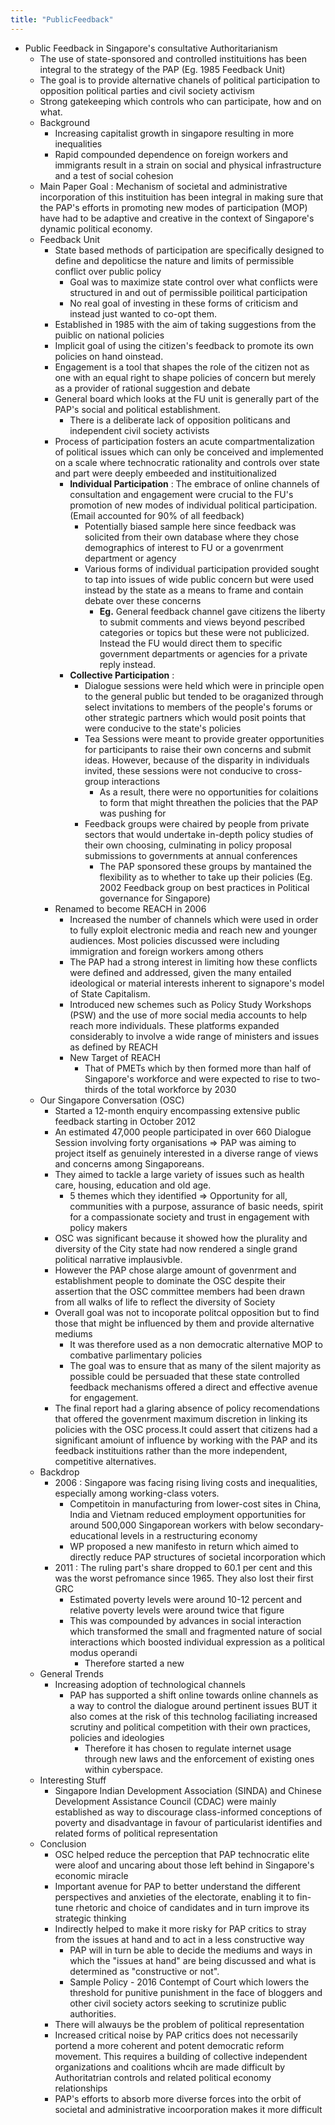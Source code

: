 ```yaml
---
title: "PublicFeedback"
---
```


- Public Feedback in Singapore's consultative Authoritarianism
	- The use of state-sponsored and controlled instituitions has been integral to the strategy of the PAP (Eg. 1985 Feedback Unit)
	- The goal is to provide alternative chanels of political participation to opposition political parties and civil society activism 
	- Strong gatekeeping which controls who can participate, how and on what. 
	- Background
		- Increasing capitalist growth in singapore resulting in more inequalities
		- Rapid compounded dependence on foreign workers and immigrants result in a strain on social and physical infrastructure and a test of social cohesion
	- Main Paper Goal : Mechanism of societal and administrative incorporation of this instituition has been integral in making sure that the PAP's efforts in promoting new modes of participation (MOP) have had to be adaptive and creative in the context of Singapore's dynamic political economy.
	- Feedback Unit
		- State based methods of participation are specifically designed to define and depoliticse the nature and limits of permissible conflict over public policy
			- Goal was to maximize state control over what conflicts were structured in and out of permissible poilitical participation
			- No real goal of investing in these forms of criticism and instead just wanted to co-opt them.
		- Established in 1985 with the aim of taking suggestions from the puiblic on national policies 
		- Implicit goal of using the citizen's feedback to promote its own policies on hand oinstead.
		- Engagement is a tool that shapes the role of the citizen not as one with an equal right to shape policies of concern but merely as a provider of rational suggestion and debate
		- General board which looks at the FU unit is generally part of the PAP's social and political establishment. 
			- There is a deliberate lack of opposition politicans and independent civil society activists
		- Process of participation fosters an acute compartmentalization of political issues which can only be conceived and implemented on a scale where technocratic rationality and controls over state and part were deeply embeeded and instituitionalized
			- **Individual Participation** : The embrace of online channels of consultation and engagement were crucial to the FU's promotion of new modes of individual political participation. (Email accounted for 90% of all feedback)
				- Potentially biased sample here since feedback was solicited from their own database where they chose demographics of interest to FU or a govenrment department or agency
				- Various forms of individual participation provided sought to tap into issues of wide public concern but were used instead by the state as a means to frame and contain debate over these concerns
					- **Eg.** General feedback channel gave citizens the liberty to submit comments and views beyond pescribed categories or topics but these were not publicized. Instead the FU would direct them to specific government departments or agencies for a private reply instead. 
			- **Collective Participation** :
				- Dialogue sessions were held which were in principle open to the general public but tended to be oraganized through select invitations to members of the people's forums or other strategic partners which would posit points that were conducive to the state's policies
				- Tea Sessions  were meant to provide greater opportunities for participants to raise their own concerns and submit ideas. However, because of the disparity in individuals invited, these sessions were not conducive to cross-group interactions
					- As a result, there were no opportunities for colaitions to form that might threathen the policies that the PAP was pushing for
				- Feedback groups were chaired by people from private sectors that would undertake in-depth policy studies of their own choosing, culminating in policy proposal submissions to governments at annual conferences
					- The PAP sponsored these groups by mantained the flexibility as to whether to take up their policies (Eg. 2002 Feedback group on best practices in Political governance for Singapore)
		- Renamed to become REACH in 2006
			- Increased the number of channels which were used in order to fully exploit electronic media and reach new and younger audiences. Most policies discussed were including immigration and foreign workers among others
			- The PAP had a strong interest in limiting how these conflicts were defined and addressed, given the many entailed ideological or material interests inherent to signapore's model of State Capitalism.
			- Introduced new schemes such as Policy Study Workshops (PSW) and the use of more social media accounts to help reach more individuals. These platforms expanded considerably to involve a wide range of ministers and issues as defined by REACH
			- New Target of REACH
				- That of PMETs which by then formed more than half of Singapore's workforce and were expected to rise to two-thirds of the total workforce by 2030
	- Our Singapore Conversation (OSC)
		- Started a 12-month enquiry encompassing extensive public feedback starting in October 2012
		- An estimated 47,000 people participated in over 660 Dialogue Session involving forty organisations => PAP was aiming to project itself as genuinely interested in a diverse range of views and concerns among Singaporeans.
		- They aimed to tackle a large variety of issues such as health care, housing, education and old age.
			- 5 themes which they identified => Opportunity for all, communities with a purpose, assurance of basic needs, spirit for a compassionate society and trust in engagement with policy makers
		- OSC was significant because it showed how the plurality and diversity of the City state had now rendered a single grand political narrative implausivble. 
		- However the PAP chose alarge amount of govenrment and establishment people to dominate the OSC despite their assertion that the OSC committee members had been drawn from all walks of life to reflect the diversity of Society
		- Overall goal was not to incoporate politcal opposition but to find those that might be influenced by them and provide alternative mediums
			- It was therefore used as a non democratic alternative MOP to combative parlimentary policies
			- The goal was to ensure that as many of the silent majority as possible could be persuaded that these state controlled feedback mechanisms offered a direct and effective avenue for engagement. 
		- The final report had a glaring absence of policy recomendations that offered the govenrment maximum discretion in linking its policies with the OSC process.It could assert that citizens had a significant amoiunt of influence by working with the PAP and its feedback instituitions rather than the more independent, competitive alternatives.
	- Backdrop
		- 2006 : Singapore was facing rising living costs and inequalities, especially among working-class voters.
			- Competitoin in manufacturing from lower-cost sites in China, India and Vietnam reduced employment opportunities for around 500,000 Singaporean workers with below secondary-educational levels in a restructuring economy
			- WP proposed a new manifesto in return which aimed to directly reduce PAP structures of societal incorporation which 
		- 2011 : The ruling part's share dropped to 60.1 per cent and this was the worst pefromance since 1965. They also lost their first GRC 
			- Estimated poverty levels were around 10-12 percent and relative poverty levels were around twice that figure
			- This was compounded by advances in social interaction which transformed the small and fragmented nature of social interactions which boosted individual expression as a political modus operandi
				- Therefore started a new
	- General Trends
		- Increasing adoption of technological channels
			- PAP has supported a shift online towards online channels as a way to control the dialogue around pertinent issues BUT it also comes at the risk of this technolog faciliating increased scrutiny and political competition with their own practices, policies and ideologies
				- Therefore it has chosen to regulate internet usage through new laws and the enforcement of existing ones within cyberspace.
	- Interesting Stuff
		- Singapore Indian Development Association (SINDA) and Chinese Development Assistance Council (CDAC) were mainly established as way to discourage class-informed conceptions of poverty and disadvantage in favour of particularist identifies and related forms of political representation
	- Conclusion
		- OSC helped reduce the perception that PAP technocratic elite were aloof and uncaring about those left behind in Singapore's economic miracle
		- Important avenue for PAP to better understand the different perspectives and anxieties of the electorate, enabling it to fin-tune rhetoric and choice of candidates and in turn improve its strategic thinking
		- Indirectly helped to make it more risky for PAP critics to stray from the issues at hand and to act in a less constructive way
			- PAP will in turn be able to decide the mediums and ways in which the "issues at hand" are being discussed and what is determined as "constructive or not". 
			- Sample Policy - 2016 Contempt of Court  which lowers the threshold for punitive punishment in the face of bloggers and other civil society actors seeking to scrutinize public authorities.
		- There will alwauys be the problem of political representation 
		- Increased critical noise by PAP critics does not necessarily portend a more coherent and potent democratic reform movement. This requires a building of collective independent organizations and coalitions whcih are made difficult by Authoritatrian controls and related political economy relationships
		- PAP's efforts to absorb more diverse forces into the orbit of societal and administrative incoorporation makes it more difficult 